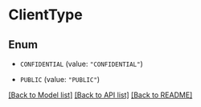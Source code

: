 # ClientType

## Enum


* `CONFIDENTIAL` (value: `"CONFIDENTIAL"`)

* `PUBLIC` (value: `"PUBLIC"`)


[[Back to Model list]](../README.md#documentation-for-models) [[Back to API list]](../README.md#documentation-for-api-endpoints) [[Back to README]](../README.md)


